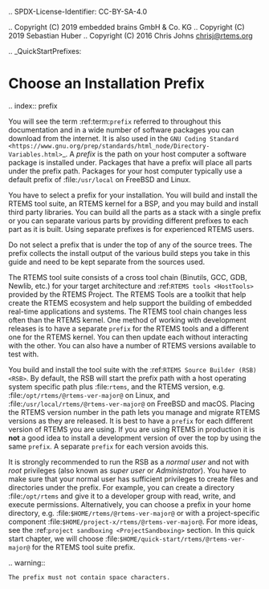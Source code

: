 .. SPDX-License-Identifier: CC-BY-SA-4.0

.. Copyright (C) 2019 embedded brains GmbH & Co. KG
.. Copyright (C) 2019 Sebastian Huber
.. Copyright (C) 2016 Chris Johns <chrisj@rtems.org>

.. _QuickStartPrefixes:

Choose an Installation Prefix
=============================

.. index:: prefix

You will see the term :ref:term:`prefix` referred to throughout this
documentation and in a wide number of software packages you can download from
the internet.  It is also used in the
`GNU Coding Standard <https://www.gnu.org/prep/standards/html_node/Directory-Variables.html>`_.
A *prefix* is the path on your host computer a software package is installed
under.  Packages that have a prefix will place all parts under the prefix
path.  Packages for your host computer typically use a default prefix of
:file:`/usr/local` on FreeBSD and Linux.

You have to select a prefix for your installation. You will build and install
the RTEMS tool suite, an RTEMS kernel for a BSP, and you may build and install
third party libraries. You can build all the parts as a stack with a single
prefix or you can separate various parts by providing different prefixes to
each part as it is built. Using separate prefixes is for experienced RTEMS
users.

Do not select a prefix that is under the top of any of the source trees. The
prefix collects the install output of the various build steps you take in this
guide and need to be kept separate from the sources used.

The RTEMS tool suite consists of a cross tool chain (Binutils, GCC, GDB,
Newlib, etc.)  for your target architecture and :ref:`RTEMS tools <HostTools>`
provided by the RTEMS Project. The RTEMS Tools are a toolkit that help create
the RTEMS ecosystem and help support the building of embedded real-time
applications and systems.
The RTEMS tool chain changes less often than the RTEMS kernel. One method of
working with development releases is to have a separate `prefix` for the RTEMS
tools and a different one for the RTEMS kernel. You can then update each
without interacting with the other. You can also have a number of RTEMS
versions available to test with.


You build and install the tool suite with the :ref:`RTEMS Source Builder (RSB)
<RSB>`.  By default, the RSB will start the prefix path with a host operating
system specific path plus :file:`rtems`, and the RTEMS version, e.g.
:file:`/opt/rtems/@rtems-ver-major@` on Linux, and :file:`/usr/local/rtems/@rtems-ver-major@` on FreeBSD and
macOS. Placing the RTEMS version number in the path lets you manage and
migrate RTEMS versions as they are released. It is best to
have a `prefix` for each different version of RTEMS you are using. If you are
using RTEMS in production it is **not** a good idea to install a development
version of over the top by using the same `prefix`. A separate `prefix` for each
version avoids this.

It is strongly recommended to run the RSB as a *normal user* and not with
*root* privileges (also known as *super user* or *Administrator*).  You have to
make sure that your normal user has sufficient privileges to create files and
directories under the prefix.  For example, you can create a directory
:file:`/opt/rtems` and give it to a developer group with read, write, and
execute permissions.  Alternatively, you can choose a prefix in your home
directory, e.g. :file:`$HOME/rtems/@rtems-ver-major@` or with a project-specific component
:file:`$HOME/project-x/rtems/@rtems-ver-major@`.  For more ideas, see the :ref:`project
sandboxing <ProjectSandboxing>` section.  In this quick start chapter, we will
choose :file:`$HOME/quick-start/rtems/@rtems-ver-major@` for the RTEMS tool suite prefix.

.. warning::

    The prefix must not contain space characters.
